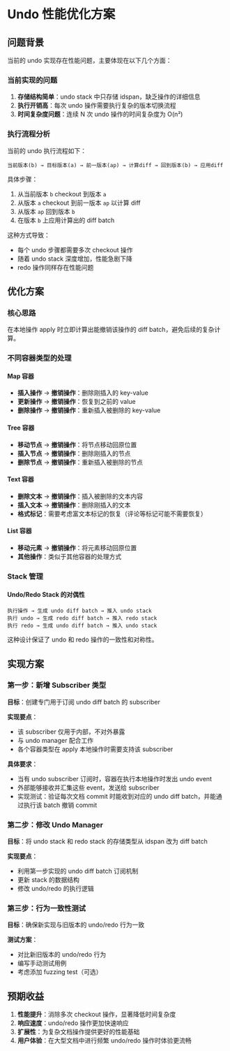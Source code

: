 # Undo 性能优化方案

## 问题背景

当前的 undo 实现存在性能问题，主要体现在以下几个方面：

### 当前实现的问题

1. **存储结构简单**：undo stack 中只存储 idspan，缺乏操作的详细信息
2. **执行开销高**：每次 undo 操作需要执行复杂的版本切换流程
3. **时间复杂度问题**：连续 N 次 undo 操作的时间复杂度为 O(n²)

### 执行流程分析

当前的 undo 执行流程如下：

```
当前版本(b) → 目标版本(a) → 前一版本(ap) → 计算diff → 回到版本(b) → 应用diff
```

具体步骤：

1. 从当前版本 `b` checkout 到版本 `a`
2. 从版本 `a` checkout 到前一版本 `ap` 以计算 diff
3. 从版本 `ap` 回到版本 `b`
4. 在版本 `b` 上应用计算出的 diff batch

这种方式导致：

- 每个 undo 步骤都需要多次 checkout 操作
- 随着 undo stack 深度增加，性能急剧下降
- redo 操作同样存在性能问题

## 优化方案

### 核心思路

在本地操作 apply 时立即计算出能撤销该操作的 diff batch，避免后续的复杂计算。

### 不同容器类型的处理

#### Map 容器

- **插入操作** → **撤销操作**：删除刚插入的 key-value
- **更新操作** → **撤销操作**：恢复到之前的 value
- **删除操作** → **撤销操作**：重新插入被删除的 key-value

#### Tree 容器

- **移动节点** → **撤销操作**：将节点移动回原位置
- **插入节点** → **撤销操作**：删除刚插入的节点
- **删除节点** → **撤销操作**：重新插入被删除的节点

#### Text 容器

- **删除文本** → **撤销操作**：插入被删除的文本内容
- **插入文本** → **撤销操作**：删除刚插入的文本
- **格式标记**：需要考虑富文本标记的恢复（评论等标记可能不需要恢复）

#### List 容器

- **移动元素** → **撤销操作**：将元素移动回原位置
- **其他操作**：类似于其他容器的处理方式

### Stack 管理

#### Undo/Redo Stack 的对偶性

```
执行操作 → 生成 undo diff batch → 推入 undo stack
执行 undo → 生成 redo diff batch → 推入 redo stack
执行 redo → 生成 undo diff batch → 推入 undo stack
```

这种设计保证了 undo 和 redo 操作的一致性和对称性。

## 实现方案

### 第一步：新增 Subscriber 类型

**目标**：创建专门用于订阅 undo diff batch 的 subscriber

**实现要点**：

- 该 subscriber 仅用于内部，不对外暴露
- 与 undo manager 配合工作
- 各个容器类型在 apply 本地操作时需要支持该 subscriber

**具体要求**：

- 当有 undo subscriber 订阅时，容器在执行本地操作时发出 undo event
- 外部能够接收并汇集这些 event，发送给 subscriber
- 实现测试：验证每次文档 commit 时能收到对应的 undo diff batch，并能通过执行该 batch 撤销 commit

### 第二步：修改 Undo Manager

**目标**：将 undo stack 和 redo stack 的存储类型从 idspan 改为 diff batch

**实现要点**：

- 利用第一步实现的 undo diff batch 订阅机制
- 更新 stack 的数据结构
- 修改 undo/redo 的执行逻辑

### 第三步：行为一致性测试

**目标**：确保新实现与旧版本的 undo/redo 行为一致

**测试方案**：

- 对比新旧版本的 undo/redo 行为
- 编写手动测试用例
- 考虑添加 fuzzing test（可选）

## 预期收益

1. **性能提升**：消除多次 checkout 操作，显著降低时间复杂度
2. **响应速度**：undo/redo 操作更加快速响应
3. **扩展性**：为复杂文档操作提供更好的性能基础
4. **用户体验**：在大型文档中进行频繁 undo/redo 操作时体验更流畅
